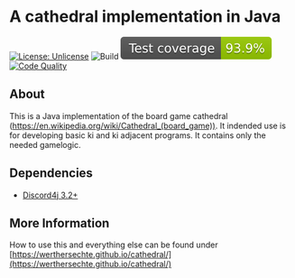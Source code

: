 # A cathedral implementation in Java
[![License: Unlicense](https://img.shields.io/badge/License-Unlicense-blue.svg)](http://unlicense.org/)
![Build](https://github.com/WerthersEchte/cathedral/actions/workflows/build.yml/badge.svg)
[![Test coverage](.github/badges/jacoco.svg)](https://github.com/WerthersEchte/cathedral/actions/workflows/build.yml)
[![Code Quality](https://github.com/WerthersEchte/cathedral/actions/workflows/codequality.yml/badge.svg)](https://github.com/WerthersEchte/cathedral/actions/workflows/codequality.yml)

## About
This is a Java implementation of the board game cathedral (https://en.wikipedia.org/wiki/Cathedral_(board_game)). It indended use is for developing basic ki and ki adjacent programs. It contains only the needed gamelogic.

## Dependencies
- [Discord4j 3.2+](https://github.com/Discord4J/Discord4J)

## More Information
How to use this and everything else can be found under [https://werthersechte.github.io/cathedral/](https://werthersechte.github.io/cathedral/)

